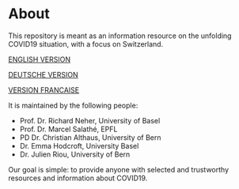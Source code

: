 # About
This repository is meant as an information resource on the unfolding COVID19 situation, with a focus on Switzerland.

[ENGLISH VERSION](https://github.com/swiss-covid/info/en)

[DEUTSCHE VERSION](https://github.com/swiss-covid/info/de)

[VERSION FRANCAISE](https://github.com/swiss-covid/info/fr)


It is maintained by the following people:
- Prof. Dr. Richard Neher, University of Basel
- Prof. Dr. Marcel Salathé, EPFL
- PD Dr. Christian Althaus, University of Bern
- Dr. Emma Hodcroft, University Basel
- Dr. Julien Riou, University of Bern

Our goal is simple: to provide anyone with selected and trustworthy resources and information about COVID19. 
